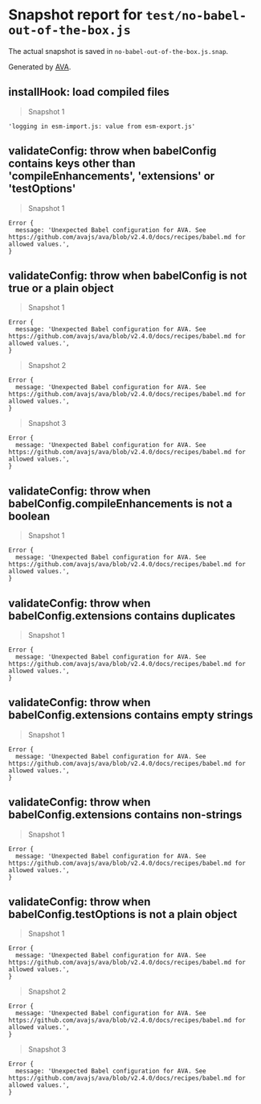 # Snapshot report for `test/no-babel-out-of-the-box.js`

The actual snapshot is saved in `no-babel-out-of-the-box.js.snap`.

Generated by [AVA](https://ava.li).

## installHook: load compiled files

> Snapshot 1

    'logging in esm-import.js: value from esm-export.js'

## validateConfig: throw when babelConfig contains keys other than 'compileEnhancements', 'extensions' or 'testOptions'

> Snapshot 1

    Error {
      message: 'Unexpected Babel configuration for AVA. See https://github.com/avajs/ava/blob/v2.4.0/docs/recipes/babel.md for allowed values.',
    }

## validateConfig: throw when babelConfig is not true or a plain object

> Snapshot 1

    Error {
      message: 'Unexpected Babel configuration for AVA. See https://github.com/avajs/ava/blob/v2.4.0/docs/recipes/babel.md for allowed values.',
    }

> Snapshot 2

    Error {
      message: 'Unexpected Babel configuration for AVA. See https://github.com/avajs/ava/blob/v2.4.0/docs/recipes/babel.md for allowed values.',
    }

> Snapshot 3

    Error {
      message: 'Unexpected Babel configuration for AVA. See https://github.com/avajs/ava/blob/v2.4.0/docs/recipes/babel.md for allowed values.',
    }

## validateConfig: throw when babelConfig.compileEnhancements is not a boolean

> Snapshot 1

    Error {
      message: 'Unexpected Babel configuration for AVA. See https://github.com/avajs/ava/blob/v2.4.0/docs/recipes/babel.md for allowed values.',
    }

## validateConfig: throw when babelConfig.extensions contains duplicates

> Snapshot 1

    Error {
      message: 'Unexpected Babel configuration for AVA. See https://github.com/avajs/ava/blob/v2.4.0/docs/recipes/babel.md for allowed values.',
    }

## validateConfig: throw when babelConfig.extensions contains empty strings

> Snapshot 1

    Error {
      message: 'Unexpected Babel configuration for AVA. See https://github.com/avajs/ava/blob/v2.4.0/docs/recipes/babel.md for allowed values.',
    }

## validateConfig: throw when babelConfig.extensions contains non-strings

> Snapshot 1

    Error {
      message: 'Unexpected Babel configuration for AVA. See https://github.com/avajs/ava/blob/v2.4.0/docs/recipes/babel.md for allowed values.',
    }

## validateConfig: throw when babelConfig.testOptions is not a plain object

> Snapshot 1

    Error {
      message: 'Unexpected Babel configuration for AVA. See https://github.com/avajs/ava/blob/v2.4.0/docs/recipes/babel.md for allowed values.',
    }

> Snapshot 2

    Error {
      message: 'Unexpected Babel configuration for AVA. See https://github.com/avajs/ava/blob/v2.4.0/docs/recipes/babel.md for allowed values.',
    }

> Snapshot 3

    Error {
      message: 'Unexpected Babel configuration for AVA. See https://github.com/avajs/ava/blob/v2.4.0/docs/recipes/babel.md for allowed values.',
    }
